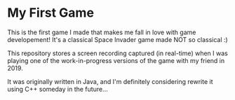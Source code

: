# My First Game

This is the first game I made that makes me fall in love with game developement! It's a classical Space Invader game made NOT so classical :)

This repository stores a screen recording captured (in real-time) when I was playing one of the work-in-progress versions of the game with my friend in 2019.

It was originally written in Java, and I'm definitely considering rewrite it using C++ someday in the future...
